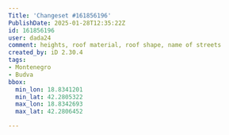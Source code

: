 ```yaml
---
Title: 'Changeset #161856196'
PublishDate: 2025-01-28T12:35:22Z
id: 161856196
user: dada24
comment: heights, roof material, roof shape, name of streets
created_by: iD 2.30.4
tags:
- Montenegro
- Budva
bbox:
  min_lon: 18.8341201
  min_lat: 42.2805322
  max_lon: 18.8342693
  max_lat: 42.2806452

---
```

